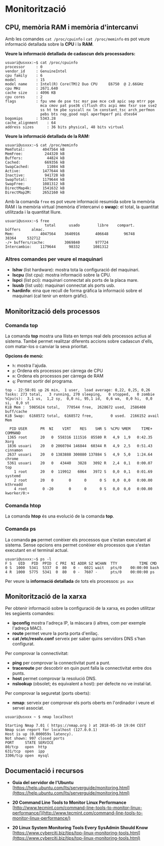# Monitorització

## CPU, memòria RAM i memòria d'intercanvi

Amb les comandes `cat /proc/cpuinfo` i `cat /proc/meminfo` es pot veure informació detallada sobre la **CPU** i la **RAM**.

**Veure la informació detallada de cadascun dels processadors:**

```bash+theme:dark
usuari@usxxx:~$ cat /proc/cpuinfo
processor     : 0
vendor_id     : GenuineIntel
cpu family    : 6
model         : 15
model name    : Intel(R) Core(TM)2 Duo CPU     E6750  @ 2.66GHz
cpu MHz       : 2671.640
cache size    : 4096 KB
cpu cores     : 2
flags         : fpu vme de pse tsc msr pae mce cx8 apic sep mtrr pge
                mca cmov pat pse36 clflush dts acpi mmx fxsr sse sse2
                ss ht tm pbe syscall nx lm constant_tsc arch_perfmon
                pebs bts rep_good nopl aperfmperf pni dtes64
bogomips      : 5343.28
cache_alignment    : 64
address sizes      : 36 bits physical, 48 bits virtual
```

**Veure la informació detallada de la RAM:**

```bash+theme:dark
usuari@usxxx:~$ cat /proc/meminfo
MemTotal:        4047564 kB
MemFree:          244320 kB
Buffers:           44824 kB
Cached:           669356 kB
SwapCached:        11084 kB
Active:          1477644 kB
Inactive:         941728 kB
SwapTotal:       1179644 kB
SwapFree:        1081312 kB
DirectMap4k:     1541632 kB
DirectMap2M:     2652160 kB
```

Amb la comanda `free` es pot veure informació resumida sobre la memòria RAM i la memòria virtual (memòria d'intercanvi o **swap**): el total, la quantitat utilitzada i la quantitat lliure.

```bash+theme:dark
usuari@usxxx:~$ free
                  total      usado        libre    compart.     búffers     almac.
Mem:            4047564    3640916       406648       96748       38364     532712
-/+ buffers/cache:         3069840       977724
Intercambio:    1179644      98332      1081312
```

### Altres comandes per veure el maquinari

* **lshw** (list hardware): mostra tota la configuració del maquinari.
* **lscpu** (list cpu): mostra informació sobre la CPU.
* **lspci** (list pci): maquinari connectat als ports de la placa mare.
* **lsusb** (list usb): maquinari connectat als ports usb.
* **hardinfo**: eina que recull de forma gràfica la informació sobre el maquinari (cal tenir un entorn gràfic).


## Monitorització dels processos

### Comanda top

La comanda **top** mostra una llista en temps real dels processos actius al sistema. També permet realitzar diferents accions sobre cadascun d'ells, com matar-los o canviar la seva prioritat.

**Opcions de menú:**
* `h`: mostra l'ajuda.
* `p`: Ordena els processos per càrrega de CPU
* `m`: Ordena els processos per càrrega de RAM
* `q`: Permet sortir del programa.

```bash+theme:dark
top - 22:58:01 up 26 min,  1 user,  load average: 0,22, 0,25, 0,26
Tasks: 273 total,   3 running, 270 sleeping,   0 stopped,   0 zombie
%Cpu(s):  3,1 us,  1,2 sy,  0,0 ni, 95,1 id,  0,6 wa,  0,0 hi,  0,0 si,  0,0 st
KiB Mem :  5985624 total,   770544 free,  2628672 used,  2586408 buff/cache
KiB Swap:  6168572 total,  6168572 free,        0 used.  2166152 avail Mem 

  PID USER      PR  NI    VIRT    RES    SHR S  %CPU %MEM     TIME+ COMMAND     
 1365 root      20   0  558316 111516  85580 R   4,9  1,9   0:42.35 Xorg        
 1836 usuari    20   0 2060704 146844  60344 R   4,9  2,5   0:51.43 cinnamon    
 2637 usuari    20   0 1383888 300880 137884 S   4,9  5,0   1:24.64 chrome      
 5361 usuari    20   0   43440   3828   3092 R   2,4  0,1   0:00.07 top         
    1 root      20   0  119912   6064   3972 S   0,0  0,1   0:01.69 systemd     
    2 root      20   0       0      0      0 S   0,0  0,0   0:00.00 kthreadd    
    4 root       0 -20       0      0      0 S   0,0  0,0   0:00.00 kworker/0:+ 
```

### Comanda htop

La comanda **htop** és una evolució de la comanda **top**.

### Comanda ps
La comanda **ps** permet conèixer els processos que s'estan executant al sistema.
Sense opcions ens permet conèixer els processos que s'estan executant en el terminal actual.

```bash+theme:dark
usuari@usxxx:~$ ps -l
F S   UID   PID  PPID  C PRI  NI ADDR SZ WCHAN  TTY          TIME CMD
0 S  1000  5341  5337  0  80   0 -  6021 wait   pts/0    00:00:00 bash
4 R  1000  5775  5341  0  80   0 -  7607 -      pts/0    00:00:00 ps
```

Per veure la **informació detallada** de tots els processos:
`ps aux`

## Monitorització de la xarxa

Per obtenir informació sobre la configuració de la xarxa, es poden utilitzar les següents comandes:
* **ipconfig** mostra l'adreça IP, la màscara (i altres, com per exemple l'adreça MAC).
* **route** permet veure la porta porta d'enllaç.
* **cat /etc/resolv.conf** serveix per saber quins servidors DNS s'han configurat.

Per comprovar la connectivitat:
* **ping** per comprovar la connectivitat punt a punt.
* **traceroute** per descobrir en quin punt falla la connectivitat entre dos punts.
* **host** permet comprovar la resolució DNS.
* **nslookup** (obsolet; és equivalent a host): per defecte no ve instal·lat.

Per comprovar la seguretat (ports oberts):
* **nmap**: serveix per comprovar els ports oberts en l'ordinador i veure el servei associat.

```bash+theme:dark
usuari@usxxx ~ $ nmap localhost

Starting Nmap 7.01 ( https://nmap.org ) at 2018-05-10 19:04 CEST
Nmap scan report for localhost (127.0.0.1)
Host is up (0.000059s latency).
Not shown: 997 closed ports
PORT     STATE SERVICE
80/tcp   open  http
631/tcp  open  ipp
3306/tcp open  mysql

```

## Documentació i recursos

* **Guia del servidor de l'Ubuntu** 
[https://help.ubuntu.com/lts/serverguide/monitoring.html](https://help.ubuntu.com/lts/serverguide/monitoring.html)

* **20 Command Line Tools to Monitor Linux Performance** 
[http://www.tecmint.com/command-line-tools-to-monitor-linux-performance/](http://www.tecmint.com/command-line-tools-to-monitor-linux-performance/)

* **20 Linux System Monitoring Tools Every SysAdmin Should Know**
[https://www.cyberciti.biz/tips/top-linux-monitoring-tools.html](https://www.cyberciti.biz/tips/top-linux-monitoring-tools.html)